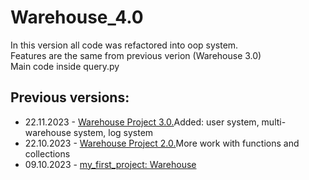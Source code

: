 # Warehouse_4.0

In this version all code was refactored into oop system.  
Features are the same from previous verion (Warehouse 3.0)  
Main code inside query.py


## Previous versions: 
- 22.11.2023 - [Warehouse Project 3.0.](https://github.com/mkskh/warehouse_project_3.0)Added: user system, multi-warehouse system, log system
- 22.10.2023 - [Warehouse Project 2.0.](https://github.com/mkskh/updated_project_warehouse)More work with functions and collections
- 09.10.2023 - [my_first_project: Warehouse](https://github.com/mkskh/my_first_project)


